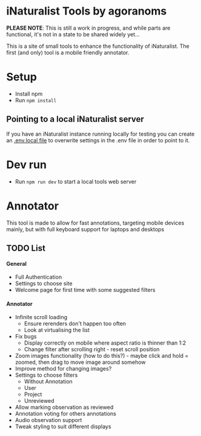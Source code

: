 # iNaturalist Tools by agoranoms
**PLEASE NOTE**: This is still a work in progress, and while parts are functional, it's not in a state to be shared widely yet...

This is a site of small tools to enhance the functionality of iNaturalist.
The first (and only) tool is a mobile friendly annotator.

# Setup
- Install npm
- Run `npm install`

## Pointing to a local iNaturalist server
If you have an iNaturalist instance running locally for testing you can create an [.env.local file](https://vite.dev/guide/env-and-mode#env-files) to overwrite settings in the .env file in order to point to it.

# Dev run
- Run `npm run dev` to start a local tools web server

# Annotator
This tool is made to allow for fast annotations, targeting mobile devices mainly, but with full keyboard support for laptops and desktops

## TODO List
#### General
- Full Authentication
- Settings to choose site
- Welcome page for first time with some suggested filters

#### Annotator
- Infinite scroll loading
  - Ensure rerenders don't happen too often
  - Look at virtualising the list
- Fix bugs
  - Display correctly on mobile where aspect ratio is thinner than 1:2
  - Change filter after scrolling right - reset scroll position
- Zoom images functionality (how to do this?) - maybe click and hold = zoomed, then drag to move image around somehow
- Improve method for changing images?
- Settings to choose filters
    - Without Annotation
    - User
    - Project
    - Unreviewed
- Allow marking observation as reviewed
- Annotation voting for others annotations
- Audio observation support
- Tweak styling to suit different displays
